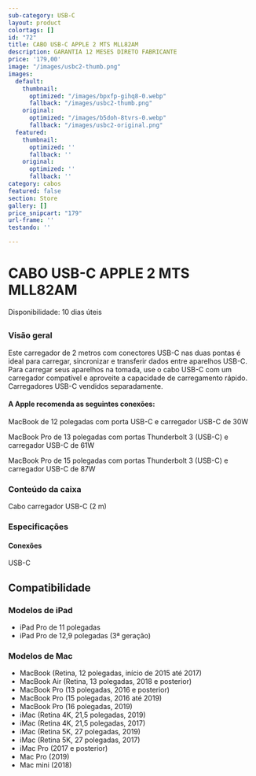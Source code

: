 ```yaml
---
sub-category: USB-C
layout: product
colortags: []
id: "72"
title: CABO USB-C APPLE 2 MTS MLL82AM
description: GARANTIA 12 MESES DIRETO FABRICANTE
price: '179,00'
image: "/images/usbc2-thumb.png"
images:
  default:
    thumbnail:
      optimized: "/images/bpxfp-gihq8-0.webp"
      fallback: "/images/usbc2-thumb.png"
    original:
      optimized: "/images/b5doh-8tvrs-0.webp"
      fallback: "/images/usbc2-original.png"
  featured:
    thumbnail:
      optimized: ''
      fallback: ''
    original:
      optimized: ''
      fallback: ''
category: cabos
featured: false
section: Store
gallery: []
price_snipcart: "179"
url-frame: ''
testando: ''

---
```

# CABO USB-C APPLE 2 MTS MLL82AM

Disponibilidade: 10 dias úteis

## 

### Visão geral

Este carregador de 2 metros com conectores USB-C nas duas pontas é ideal para carregar, sincronizar e transferir dados entre aparelhos USB-C. Para carregar seus aparelhos na tomada, use o cabo USB-C com um carregador compatível e aproveite a capacidade de carregamento rápido. Carregadores USB-C vendidos separadamente.

#### A Apple recomenda as seguintes conexões:

MacBook de 12 polegadas com porta USB-C e carregador USB-C de 30W

MacBook Pro de 13 polegadas com portas Thunderbolt 3 (USB-C) e carregador USB-C de 61W

MacBook Pro de 15 polegadas com portas Thunderbolt 3 (USB-C) e carregador USB-C de 87W

### Conteúdo da caixa

Cabo carregador USB-C (2 m)

### Especificações

#### Conexões

USB-C

## Compatibilidade

### Modelos de iPad

* iPad Pro de 11 polegadas
* iPad Pro de 12,9 polegadas (3ª geração)

### Modelos de Mac

* MacBook (Retina, 12 polegadas, início de 2015 até 2017)
* MacBook Air (Retina, 13 polegadas, 2018 e posterior)
* MacBook Pro (13 polegadas, 2016 e posterior)
* MacBook Pro (15 polegadas, 2016 até 2019)
* MacBook Pro (16 polegadas, 2019)
* iMac (Retina 4K, 21,5 polegadas, 2019)
* iMac (Retina 4K, 21,5 polegadas, 2017)
* iMac (Retina 5K, 27 polegadas, 2019)
* iMac (Retina 5K, 27 polegadas, 2017)
* iMac Pro (2017 e posterior)
* Mac Pro (2019)
* Mac mini (2018)